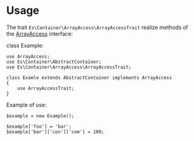 Usage
=====

The trait `Es\Container\ArrayAccess\ArrayAccessTrait` realize methods of the 
[ArrayAccess](http://php.net/manual/en/class.arrayaccess.php) interface:

class Example:
```
use ArrayAccess;
use Es\Container\AbstractContainer;
use Es\Container\ArrayAccess\ArrayAccessTrait;

class Examle extends AbstractContainer implements ArrayAccess
{
    use ArrayAccessTrait;
}
```

Example of use:
```
$example = new Example();

$example['foo'] = 'bar';
$example['bar']['con']['com'] = 100;
```
